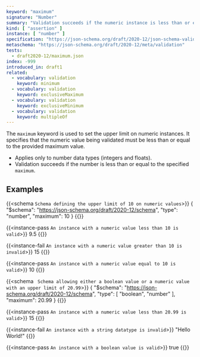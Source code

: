 ```yaml
---
keyword: "maximum"
signature: "Number"
summary: "Validation succeeds if the numeric instance is less than or equal to the given number."
kind: [ "assertion" ]
instance: [ "number" ]
specification: "https://json-schema.org/draft/2020-12/json-schema-validation.html#section-6.2.2"
metaschema: "https://json-schema.org/draft/2020-12/meta/validation"
tests:
  - draft2020-12/maximum.json
index: -999
introduced_in: draft1
related:
  - vocabulary: validation
    keyword: minimum
  - vocabulary: validation
    keyword: exclusiveMaximum
  - vocabulary: validation
    keyword: exclusiveMinimum
  - vocabulary: validation
    keyword: multipleOf
---
```


The `maximum` keyword is used to set the upper limit on numeric instances. It specifies that the numeric value being validated must be less than or equal to the provided maximum value.

* Applies only to number data types (integers and floats).
* Validation succeeds if the number is less than or equal to the specified `maximum`.

## Examples

{{<schema `Schema defining the upper limit of 10 on numeric values`>}}
{
  "$schema": "https://json-schema.org/draft/2020-12/schema",
  "type": "number",
  "maximum": 10
}
{{</schema>}}

{{<instance-pass `An instance with a numeric value less than 10 is valid`>}}
9.5
{{</instance-pass>}}

{{<instance-fail `An instance with a numeric value greater than 10 is invalid`>}}
15
{{</instance-fail>}}

{{<instance-pass `An instance with a numeric value equal to 10 is valid`>}}
10
{{</instance-pass>}}

{{<schema ` Schema allowing either a boolean value or a numeric value with an upper limit of 20.99`>}}
{
  "$schema": "https://json-schema.org/draft/2020-12/schema",
  "type": [ "boolean", "number" ],
  "maximum": 20.99
}
{{</schema>}}

{{<instance-pass `An instance with a numeric value less than 20.99 is valid`>}}
15
{{</instance-pass>}}

{{<instance-fail `An instance with a string datatype is invalid`>}}
"Hello World!"
{{</instance-fail>}}

{{<instance-pass `An instance with a boolean value is valid`>}}
true
{{</instance-pass>}}
